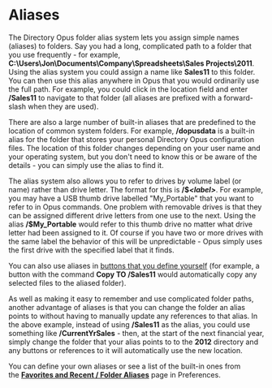 # Aliases

The Directory Opus folder alias system lets you assign simple names (aliases) to folders. Say you had a long, complicated path to a folder that you use frequently - for example, **C:\Users\Jon\Documents\Company\Spreadsheets\Sales Projects\2011**. Using the alias system you could assign a name like **Sales11** to this folder. You can then use this alias anywhere in Opus that you would ordinarily use the full path. For example, you could click in the location field and enter **/Sales11** to navigate to that folder (all aliases are prefixed with a forward-slash when they are used).

There are also a large number of built-in aliases that are predefined to the location of common system folders. For example, **/dopusdata** is a built-in alias for the folder that stores your personal Directory Opus configuration files. The location of this folder changes depending on your user name and your operating system, but you don't need to know this or be aware of the details - you can simply use the alias to find it.

The alias system also allows you to refer to drives by volume label (or name) rather than drive letter. The format for this is **/\$*\<label\>***. For example, you may have a USB thumb drive labelled "My_Portable" that you want to refer to in Opus commands. One problem with removable drives is that they can be assigned different drive letters from one use to the next. Using the alias **/\$My_Portable** would refer to this thumb drive no matter what drive letter had been assigned to it. Of course if you have two or more drives with the same label the behavior of this will be unpredictable - Opus simply uses the first drive with the specified label that it finds.

You can also use aliases in [buttons that you define yourself](/Manual/customize/creating_your_own_buttons/RAEDME.md) (for example, a button with the command **Copy TO /Sales11** would automatically copy any selected files to the aliased folder).

As well as making it easy to remember and use complicated folder paths, another advantage of aliases is that you can change the folder an alias points to without having to manually update any references to that alias. In the above example, instead of using **/Sales11** as the alias, you could use something like **/CurrentYrSales** - then, at the start of the next financial year, simply change the folder that your alias points to to the **2012** directory and any buttons or references to it will automatically use the new location.

You can define your own aliases or see a list of the built-in ones from the **[Favorites and Recent / Folder Aliases](/Manual/preferences/preferences_categories/favorites_and_recent/folder_aliases.md)** page in Preferences.

